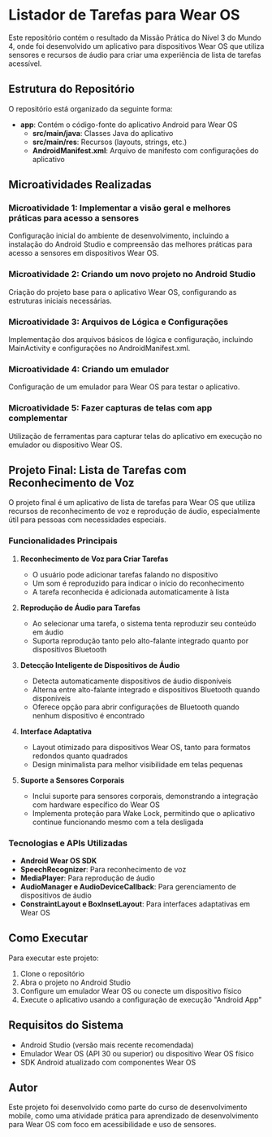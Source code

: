 # Listador de Tarefas para Wear OS

Este repositório contém o resultado da Missão Prática do Nível 3 do Mundo 4, onde foi desenvolvido um aplicativo para dispositivos Wear OS que utiliza sensores e recursos de áudio para criar uma experiência de lista de tarefas acessível.

## Estrutura do Repositório

O repositório está organizado da seguinte forma:

- **app**: Contém o código-fonte do aplicativo Android para Wear OS
  - **src/main/java**: Classes Java do aplicativo
  - **src/main/res**: Recursos (layouts, strings, etc.)
  - **AndroidManifest.xml**: Arquivo de manifesto com configurações do aplicativo

## Microatividades Realizadas

### Microatividade 1: Implementar a visão geral e melhores práticas para acesso a sensores
Configuração inicial do ambiente de desenvolvimento, incluindo a instalação do Android Studio e compreensão das melhores práticas para acesso a sensores em dispositivos Wear OS.

### Microatividade 2: Criando um novo projeto no Android Studio
Criação do projeto base para o aplicativo Wear OS, configurando as estruturas iniciais necessárias.

### Microatividade 3: Arquivos de Lógica e Configurações
Implementação dos arquivos básicos de lógica e configuração, incluindo MainActivity e configurações no AndroidManifest.xml.

### Microatividade 4: Criando um emulador
Configuração de um emulador para Wear OS para testar o aplicativo.

### Microatividade 5: Fazer capturas de telas com app complementar
Utilização de ferramentas para capturar telas do aplicativo em execução no emulador ou dispositivo Wear OS.

## Projeto Final: Lista de Tarefas com Reconhecimento de Voz

O projeto final é um aplicativo de lista de tarefas para Wear OS que utiliza recursos de reconhecimento de voz e reprodução de áudio, especialmente útil para pessoas com necessidades especiais.

### Funcionalidades Principais

1. **Reconhecimento de Voz para Criar Tarefas**
   - O usuário pode adicionar tarefas falando no dispositivo
   - Um som é reproduzido para indicar o início do reconhecimento
   - A tarefa reconhecida é adicionada automaticamente à lista

2. **Reprodução de Áudio para Tarefas**
   - Ao selecionar uma tarefa, o sistema tenta reproduzir seu conteúdo em áudio
   - Suporta reprodução tanto pelo alto-falante integrado quanto por dispositivos Bluetooth

3. **Detecção Inteligente de Dispositivos de Áudio**
   - Detecta automaticamente dispositivos de áudio disponíveis
   - Alterna entre alto-falante integrado e dispositivos Bluetooth quando disponíveis
   - Oferece opção para abrir configurações de Bluetooth quando nenhum dispositivo é encontrado

4. **Interface Adaptativa**
   - Layout otimizado para dispositivos Wear OS, tanto para formatos redondos quanto quadrados
   - Design minimalista para melhor visibilidade em telas pequenas

5. **Suporte a Sensores Corporais**
   - Inclui suporte para sensores corporais, demonstrando a integração com hardware específico do Wear OS
   - Implementa proteção para Wake Lock, permitindo que o aplicativo continue funcionando mesmo com a tela desligada

### Tecnologias e APIs Utilizadas

- **Android Wear OS SDK**
- **SpeechRecognizer**: Para reconhecimento de voz
- **MediaPlayer**: Para reprodução de áudio
- **AudioManager e AudioDeviceCallback**: Para gerenciamento de dispositivos de áudio
- **ConstraintLayout e BoxInsetLayout**: Para interfaces adaptativas em Wear OS

## Como Executar

Para executar este projeto:

1. Clone o repositório
2. Abra o projeto no Android Studio
3. Configure um emulador Wear OS ou conecte um dispositivo físico
4. Execute o aplicativo usando a configuração de execução "Android App"

## Requisitos do Sistema

- Android Studio (versão mais recente recomendada)
- Emulador Wear OS (API 30 ou superior) ou dispositivo Wear OS físico
- SDK Android atualizado com componentes Wear OS

## Autor

Este projeto foi desenvolvido como parte do curso de desenvolvimento mobile, como uma atividade prática para aprendizado de desenvolvimento para Wear OS com foco em acessibilidade e uso de sensores.
